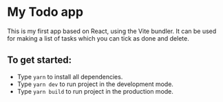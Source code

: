 # My Todo app

This is my first app based on React, using the Vite bundler. It can be used for making a list of tasks which you can tick as done and delete.

## To get started:
- Type `yarn` to install all dependencies. 
- Type `yarn dev` to run project in the development mode.
- Type `yarn build` to run project in the production mode.
